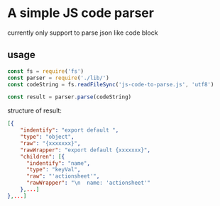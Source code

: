 # A simple JS code parser
currently only support to parse json like code block

## usage
```js
const fs = require('fs')
const parser = require('./lib/')
const codeString = fs.readFileSync('js-code-to-parse.js', 'utf8')

const result = parser.parse(codeString)
```

structure of result:
```json
[{
    "indentify": "export default ",
    "type": "object",
    "raw": "{xxxxxxx}",
    "rawWrapper": "export default {xxxxxxx}",
    "children": [{
      "indentify": "name",
      "type": "keyVal",
      "raw": "'actionsheet'",
      "rawWrapper": "\n  name: 'actionsheet'"
    },...]
},...]
````